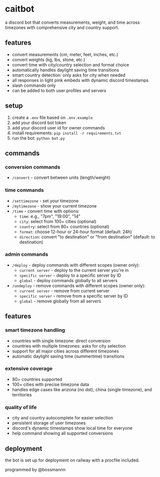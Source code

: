 # caitbot

a discord bot that converts measurements, weight, and time across timezones with comprehensive city and country support.

## features

- convert measurements (cm, meter, feet, inches, etc.)
- convert weights (kg, lbs, stone, etc.)
- convert time with city/country selection and format choice
- automatically handles daylight saving time transitions
- smart country detection: only asks for city when needed
- all responses in light pink embeds with dynamic discord timestamps
- slash commands only
- can be added to both user profiles and servers

## setup

1. create a `.env` file based on `.env.example`
2. add your discord bot token
3. add your discord user id for owner commands
4. install requirements: `pip install -r requirements.txt`
5. run the bot: `python bot.py`

## commands

### conversion commands
- `/convert` - convert between units (length/weight)

### time commands
- `/settimezone` - set your timezone
- `/mytimezone` - show your current timezone
- `/time` - convert time with options:
  - `time`: e.g., "7pm", "19:00", "14"
  - `city`: select from 100+ cities (optional)
  - `country`: select from 80+ countries (optional)
  - `format`: choose 12-hour or 24-hour format (default: 24h)
  - `direction`: convert "to destination" or "from destination" (default: to destination)

### admin commands
- `/deploy` - deploy commands with different scopes (owner only):
  - `current server` - deploy to the current server you're in
  - `specific server` - deploy to a specific server by ID
  - `global` - deploy commands globally to all servers
- `/undeploy` - remove commands with different scopes (owner only):
  - `current server` - remove from current server
  - `specific server` - remove from a specific server by ID
  - `global` - remove globally from all servers

## features

### smart timezone handling
- countries with single timezone: direct conversion
- countries with multiple timezones: asks for city selection
- support for all major cities across different timezones
- automatic daylight saving time (summertime) transitions

### extensive coverage
- 80+ countries supported
- 100+ cities with precise timezone data
- handles edge cases like arizona (no dst), china (single timezone), and territories

### quality of life
- city and country autocomplete for easier selection
- persistent storage of user timezones
- discord's dynamic timestamps show local time for everyone
- help command showing all supported conversions

## deployment

the bot is set up for deployment on railway with a procfile included.

programmed by @bossmannn